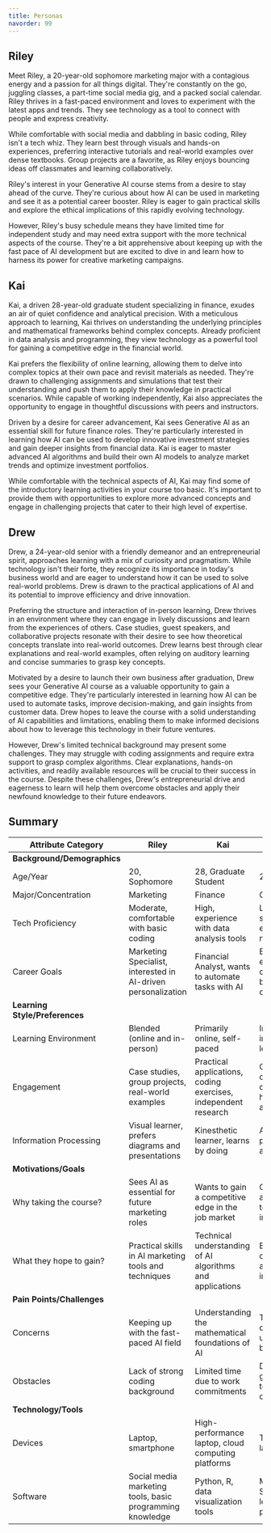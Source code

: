 ```yaml
---
title: Personas
navorder: 99
---
```

## Riley

Meet Riley, a 20-year-old sophomore marketing major with a contagious energy and a passion for all things digital.  They're constantly on the go, juggling classes, a part-time social media gig, and a packed social calendar.  Riley thrives in a fast-paced environment and loves to experiment with the latest apps and trends. They see technology as a tool to connect with people and express creativity. 

While comfortable with social media and dabbling in basic coding, Riley isn't a tech whiz. They learn best through visuals and hands-on experiences, preferring interactive tutorials and real-world examples over dense textbooks.  Group projects are a favorite, as Riley enjoys bouncing ideas off classmates and learning collaboratively.

Riley's interest in your Generative AI course stems from a desire to stay ahead of the curve. They're curious about how AI can be used in marketing and see it as a potential career booster. Riley is eager to gain practical skills and explore the ethical implications of this rapidly evolving technology.

However, Riley's busy schedule means they have limited time for independent study and may need extra support with the more technical aspects of the course.  They're a bit apprehensive about keeping up with the fast pace of AI development but are excited to dive in and learn how to harness its power for creative marketing campaigns. 

## Kai

Kai, a driven 28-year-old graduate student specializing in finance, exudes an air of quiet confidence and analytical precision.  With a meticulous approach to learning, Kai thrives on understanding the underlying principles and mathematical frameworks behind complex concepts.  Already proficient in data analysis and programming, they view technology as a powerful tool for gaining a competitive edge in the financial world.

Kai prefers the flexibility of online learning, allowing them to delve into complex topics at their own pace and revisit materials as needed.  They're drawn to challenging assignments and simulations that test their understanding and push them to apply their knowledge in practical scenarios.  While capable of working independently, Kai also appreciates the opportunity to engage in thoughtful discussions with peers and instructors.

Driven by a desire for career advancement, Kai sees Generative AI as an essential skill for future finance roles. They're particularly interested in learning how AI can be used to develop innovative investment strategies and gain deeper insights from financial data.  Kai is eager to master advanced AI algorithms and build their own AI models to analyze market trends and optimize investment portfolios.

While comfortable with the technical aspects of AI, Kai may find some of the introductory learning activities in your course too basic.  It's important to provide them with opportunities to explore more advanced concepts and engage in challenging projects that cater to their high level of expertise.

## Drew

Drew, a 24-year-old senior with a friendly demeanor and an entrepreneurial spirit, approaches learning with a mix of curiosity and pragmatism.  While technology isn't their forte, they recognize its importance in today's business world and are eager to understand how it can be used to solve real-world problems.  Drew is drawn to the practical applications of AI and its potential to improve efficiency and drive innovation.

Preferring the structure and interaction of in-person learning, Drew thrives in an environment where they can engage in lively discussions and learn from the experiences of others. Case studies, guest speakers, and collaborative projects resonate with their desire to see how theoretical concepts translate into real-world outcomes.  Drew learns best through clear explanations and real-world examples, often relying on auditory learning and concise summaries to grasp key concepts.

Motivated by a desire to launch their own business after graduation, Drew sees your Generative AI course as a valuable opportunity to gain a competitive edge.  They're particularly interested in learning how AI can be used to automate tasks, improve decision-making, and gain insights from customer data.  Drew hopes to leave the course with a solid understanding of AI capabilities and limitations, enabling them to make informed decisions about how to leverage this technology in their future ventures.

However, Drew's limited technical background may present some challenges.  They may struggle with coding assignments and require extra support to grasp complex algorithms.  Clear explanations, hands-on activities, and readily available resources will be crucial to their success in the course.  Despite these challenges, Drew's entrepreneurial drive and eagerness to learn will help them overcome obstacles and apply their newfound knowledge to their future endeavors.

## Summary

| **Attribute Category** | **Riley** | **Kai** | **Drew** |
|---|---|---|---|
| **Background/Demographics** |  |  |  |
| Age/Year | 20, Sophomore | 28, Graduate Student | 24, Senior |
| Major/Concentration | Marketing | Finance |  General Business |
| Tech Proficiency | Moderate, comfortable with basic coding  | High, experience with data analysis tools | Low, some software experience but not coding |
| Career Goals | Marketing Specialist, interested in AI-driven personalization | Financial Analyst, wants to automate tasks with AI |  Entrepreneurship, exploring how AI can improve business operations |
| **Learning Style/Preferences** |  |  |  |
| Learning Environment | Blended (online and in-person) | Primarily online, self-paced | In-person, interactive lectures |
| Engagement |  Case studies, group projects, real-world examples |  Practical applications, coding exercises, independent research |  Guest speakers, class discussions, hands-on activities |
| Information Processing | Visual learner, prefers diagrams and presentations | Kinesthetic learner, learns by doing | Auditory learner, prefers lectures and discussions |
| **Motivations/Goals** |  |  |  |
| Why taking the course? |  Sees AI as essential for future marketing roles |  Wants to gain a competitive edge in the job market |  Curious about AI and its potential to disrupt industries |
| What they hope to gain? |  Practical skills in AI marketing tools and techniques |  Technical understanding of AI algorithms and applications |  Broad overview of AI concepts and business implications |
| **Pain Points/Challenges** |  |  |  |
| Concerns |  Keeping up with the fast-paced AI field |  Understanding the mathematical foundations of AI |  The ethical considerations of using AI in business |
| Obstacles |  Lack of strong coding background |  Limited time due to work commitments |  Difficulty grasping abstract technical concepts |
| **Technology/Tools** |  |  |  |
| Devices | Laptop, smartphone | High-performance laptop, cloud computing platforms |  Tablet, basic laptop |
| Software |  Social media marketing tools, basic programming knowledge |  Python, R, data visualization tools |  Microsoft Office Suite, online learning platforms | 
